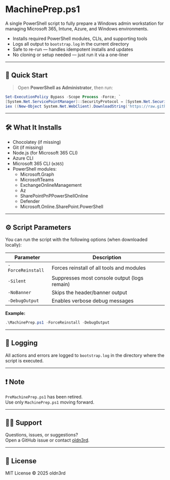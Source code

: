 # MachinePrep.ps1

A single PowerShell script to fully prepare a Windows admin workstation for managing Microsoft 365, Intune, Azure, and Windows environments.

- Installs required PowerShell modules, CLIs, and supporting tools
- Logs all output to `bootstrap.log` in the current directory
- Safe to re-run — handles idempotent installs and updates
- No cloning or setup needed — just run it via a one-liner

---

## 🚀 Quick Start

> Open **PowerShell as Administrator**, then run:

```powershell
Set-ExecutionPolicy Bypass -Scope Process -Force; `
[System.Net.ServicePointManager]::SecurityProtocol = [System.Net.SecurityProtocolType]::Tls12; `
iex ((New-Object System.Net.WebClient).DownloadString('https://raw.githubusercontent.com/oldn3rd/MachinePrep/main/MachinePrep.ps1'))
```

---

## 🛠️ What It Installs

- Chocolatey (if missing)
- Git (if missing)
- Node.js (for Microsoft 365 CLI)
- Azure CLI
- Microsoft 365 CLI (`m365`)
- PowerShell modules:
  - Microsoft.Graph
  - MicrosoftTeams
  - ExchangeOnlineManagement
  - Az
  - SharePointPnPPowerShellOnline
  - Defender
  - Microsoft.Online.SharePoint.PowerShell

---

## ⚙️ Script Parameters

You can run the script with the following options (when downloaded locally):

| Parameter         | Description                                      |
|------------------|--------------------------------------------------|
| `-ForceReinstall` | Forces reinstall of all tools and modules       |
| `-Silent`         | Suppresses most console output (logs remain)    |
| `-NoBanner`       | Skips the header/banner output                  |
| `-DebugOutput`    | Enables verbose debug messages                  |

**Example:**
```powershell
.\MachinePrep.ps1 -ForceReinstall -DebugOutput
```

---

## 📄 Logging

All actions and errors are logged to `bootstrap.log` in the directory where the script is executed.

---

## ❗ Note

`PreMachinePrep.ps1` has been retired.  
Use only `MachinePrep.ps1` moving forward.

---

## 🙋‍♂️ Support

Questions, issues, or suggestions?  
Open a GitHub issue or contact [oldn3rd](https://github.com/oldn3rd).

---

## 📄 License

MIT License © 2025 oldn3rd
